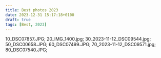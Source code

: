 ```yaml
---
title: Best photos 2023
date: 2023-12-31 15:17:18+0100
draft: true
tags: [Best, 2023]
---
```

10_DSC07857.JPG;
20_IMG_1400.jpg;
30_2023-11-12_DSC09544.jpg;
50_DSC00658.JPG;
60_DSC07499.JPG;
70_2023-11-12_DSC09571.jpg;
80_DSC07540.JPG;